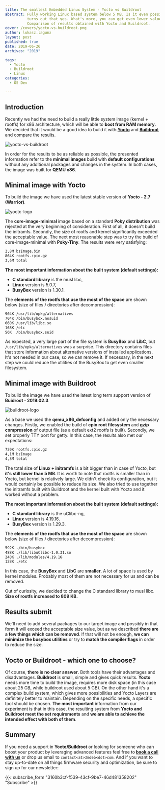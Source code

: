 ```yaml
---
title: The smallest Embedded Linux System - Yocto vs Buildroot
abstract: Fully working Linux based system below 5 MB. Is it even possible? It
          turns out that yes. What's more, you can get even lower values!
          Comparison of results obtained with Yocto and Buildroot.
cover: /covers/yocto-vs-buildroot.png
author: lukasz.laguna
layout: post
published: true
date: 2019-06-26
archives: "2019"

tags:
  - Yocto
  - Buildroot
  - Linux
categories:
  - OS Dev

---
```


## Introduction

Recently we had the need to build a really little system image (kernel + rootfs)
for x86 architecture, which will be able to **boot from RAM memory**. We decided
that it would be a good idea to build it with
[**Yocto**](https://www.yoctoproject.org/) and
[**Buildroot**](https://web.archive.org/web/20230726112200/https://buildroot.org/)
and compare the results.

![yocto-vs-buildroot](/covers/yocto-vs-buildroot.png)

In order for the results to be as reliable as possible, the presented
information refer to the **minimal images** build with **default
configurations** without any additional packages and changes in the system. In
both cases, the image was built for **QEMU x86**.

## Minimal image with Yocto

To build the image we have used the latest stable version of **Yocto - 2.7
(Warrior)**.

![yocto-logo](/img/YoctoProject_Logo_RGB.jpg)

The **core-image-minimal** image based on a standard **Poky distribution** was
rejected at the very beginning of consideration. First of all, it doesn't build
the initramfs. Secondly, the size of rootfs and kernel significantly exceeded
the acceptable value. The next most reasonable step was to try the build of
core-image-minimal with **Poky-Tiny**. The results were very satisfying:

```bash
2,8M bzImage.bin
864K rootfs.cpio.gz
3,6M total
```

**The most important information about the built system (default settings):**

- **C standard library** is the musl libc,
- **Linux** version is 5.0.7,
- **BusyBox** version is 1.30.1.

The **elements of the rootfs that use the most of the space** are shown below
(size of files / directories after decompression):

```bash
904K /usr/lib/opkg/alternatives
704K /bin/busybox.nosuid
660K /usr/lib/libc.so
168K /etc
56K  /bin/busybox.suid
```

As expected, a very large part of the file system is **BusyBox** and **LibC**,
but `/usr/lib/opkg/alternatives` was a surprise. This directory contains files
that store information about alternative versions of installed applications.
It's not needed in our case, so we can remove it. If necessary, in the next step
we could reduce the utilities of the BusyBox to get even smaller filesystem.

## Minimal image with Buildroot

To build the image we have used the latest long term support version of
**Buidroot - 2019.02.3**.

![buildroot-logo](/img/buildroot_logo.jpg)

As a base we used the **qemu_x86_defconfig** and added only the necessary
changes. Firstly, we enabled the build of **cpio root filesystem** and **gzip
compression** of output file (as a default ext2 rootfs is built). Secondly, we
set properly TTY port for getty. In this case, the results also met our
expectations:

```bash
720K rootfs.cpio.gz
4,1M bzImage
4,8M total
```

The total size of **Linux + initramfs** is a bit bigger than in case of Yocto,
but **it's still lower than 5 MB**. It is worth to note that rootfs is smaller
than in Yocto, but kernel is relatively large. We didn't check its
configuration, but it would certainly be possible to reduce its size. We also
tried to use together the initramfs built with Buildroot and the kernel built
with Yocto and it worked without a problem.

**The most important information about the built system (default settings):**

- **C standard library** is the uClibc-ng,
- **Linux** version is 4.19.16,
- **BusyBox** version is 1.29.3.

The **elements of the rootfs that use the most of the space** are shown below
(size of files / directories after decompression):

```bash
592K ./bin/busybox
488K ./lib/libuClibc-1.0.31.so
240K ./lib/modules/4.19.16
128K ./etc
```

In this case, the **BusyBox** and **LibC** are **smaller**. A lot of space is
used by kernel modules. Probably most of them are not necessary for us and can
be removed.

Out of curiosity, we decided to change the C standard library to musl libc.
**Size of rootfs increased to 809 KB.**

## Results submit

We'll need to add several packages to our target image and possibly in that form
it will exceed the acceptable size value, but as we described **there are a few
things which can be removed**. If that will not be enough, **we can minimize the
busybox utilities** or try to **match the compiler flags** in order to reduce
the size.

## Yocto or Buildroot - which one to choose?

Of course, **there is no clear answer**. Both tools have their advantages and
disadvantages. **Buildroot** is small, simple and gives quick results. **Yocto**
needs more time to build the image, requires more disk space (in this case about
25 GB, while buildroot used about 5 GB). On the other hand it's a complex build
system, which gives more possibilities and Yocto Layers are definitely better to
maintain. Depending on the specific needs, a specific tool should be chosen.
**The most important** information from our experiment is that in this case, the
resulting system from **Yocto and Buildroot meet the set requirements** and **we
are able to achieve the intended effect with both of them**.

## Summary

If you need a support in **Yocto/Buildroot** or looking for someone who can
boost your product by leveraging advanced features feel free to [**book a call
with
us**](https://cloud.3mdeb.com/index.php/apps/calendar/appointment/n7T65toSaD9t)
or drop us email to `contact<at>3mdeb<dot>com`. And if you want to stay
up-to-date on all things firmware security and optimization, be sure to sign up
for our newsletter:

{{< subscribe_form "3160b3cf-f539-43cf-9be7-46d481358202" "Subscribe" >}}
